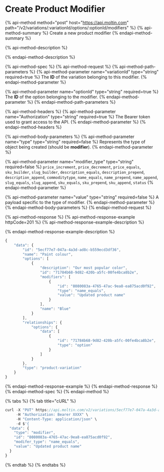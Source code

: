 # Create Product Modifier

{% api-method method="post" host="https://api.moltin.com" path="/v2/variations/:variationId/options/:optionId/modifiers" %}
{% api-method-summary %}
Create a new product modifier
{% endapi-method-summary %}

{% api-method-description %}

{% endapi-method-description %}

{% api-method-spec %}
{% api-method-request %}
{% api-method-path-parameters %}
{% api-method-parameter name="variationId" type="string" required=true %}
The **ID** of the variation belonging to this modifier.
{% endapi-method-parameter %}

{% api-method-parameter name="optionId" type="string" required=true %}
The **ID** of the option belonging to the modifier.
{% endapi-method-parameter %}
{% endapi-method-path-parameters %}

{% api-method-headers %}
{% api-method-parameter name="Authorization" type="string" required=true %}
The Bearer token used to grant access to the API.
{% endapi-method-parameter %}
{% endapi-method-headers %}

{% api-method-body-parameters %}
{% api-method-parameter name="type" type="string" required=false %}
Represents the type of object being created \(should be **modifier**\).
{% endapi-method-parameter %}

{% api-method-parameter name="modifier\_type" type="string" required=false %}
`price_increment`, `price_decrement`, `price_equals`, `sku_builder`, `slug_builder`, `description_equals`, `description_prepend`, `description_append`, `commoditytype`, `name_equals`, `name_prepend`, `name_append`, `slug_equals`, `slug_append`, `sku_equals`, `sku_prepend`, `sku_append`, `status`
{% endapi-method-parameter %}

{% api-method-parameter name="value" type="string" required=false %}
A payload specific to the type of modifier.
{% endapi-method-parameter %}
{% endapi-method-body-parameters %}
{% endapi-method-request %}

{% api-method-response %}
{% api-method-response-example httpCode=201 %}
{% api-method-response-example-description %}

{% endapi-method-response-example-description %}

```javascript
{
    "data": {
        "id": "5ecf77e7-047a-4a3d-ad8c-b559ecd3df36",
        "name": "Paint colour",
        "options": [
            {
                "description": "Our most popular color",
                "id": "71784b68-9d82-420b-a5fc-00fe4bca8b2e",
                "modifiers": [
                    {
                        "id": "8080083a-4765-47ac-9ea8-ea875acd0f92",
                        "type": "name_equals",
                        "value": "Updated product name"
                    }
                ],
                "name": "Blue"
            }
        ],
        "relationships": {
            "options": {
                "data": [
                    {
                        "id": "71784b68-9d82-420b-a5fc-00fe4bca8b2e",
                        "type": "option"
                    }
                ]
            }
        },
        "type": "product-variation"
    }
}
```
{% endapi-method-response-example %}
{% endapi-method-response %}
{% endapi-method-spec %}
{% endapi-method %}

{% tabs %}
{% tab title="cURL" %}
```javascript
curl -X "PUT" https://api.moltin.com/v2/variations/5ecf77e7-047a-4a3d-ad8c-b559ecd3df36/options/71784b68-9d82-420b-a5fc-00fe4bca8b2e/modifiers/8080083a-4765-47ac-9ea8-ea875acd0f92 \
     -H "Authorization: Bearer XXXX" \
     -H "Content-Type: application/json" \
     -d $'{
  "data": {
    "type": "modifier",
    "id": "8080083a-4765-47ac-9ea8-ea875acd0f92",
    "modifer_type": "name_equals",
    "value": "Updated product name"
  }
}
```
{% endtab %}
{% endtabs %}

